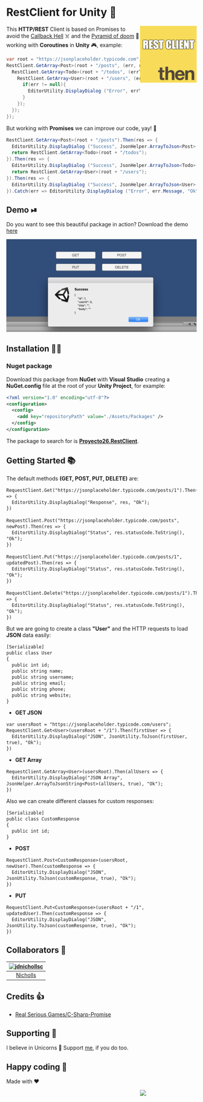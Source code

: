 # RestClient for Unity 🤘

<img src="img/icono.png" width="150px" align="right" alt="Proyecto26.RestClient logo" />

This **HTTP/REST** Client is based on Promises to avoid the [Callback Hell](http://callbackhell.com/) ☠️ and the [Pyramid of doom](https://en.wikipedia.org/wiki/Pyramid_of_doom_(programming)) 💩 working with **Coroutines** in **Unity** 🎮, example:

```csharp
var root = "https://jsonplaceholder.typicode.com";
RestClient.GetArray<Post>(root + "/posts", (err, res) => {
  RestClient.GetArray<Todo>(root + "/todos", (errTodos, resTodos) => {
    RestClient.GetArray<User>(root + "/users", (errUsers, resUsers) => {
      if(err != null){
        EditorUtility.DisplayDialog ("Error", errTodos.Message, "Ok");
      }
    });
  });
});
```

But working with **Promises** we can improve our code, yay! 👏

```csharp
RestClient.GetArray<Post>(root + "/posts").Then(res => {
  EditorUtility.DisplayDialog ("Success", JsonHelper.ArrayToJson<Post>(res, true), "Ok");
  return RestClient.GetArray<Todo>(root + "/todos");
}).Then(res => {
  EditorUtility.DisplayDialog ("Success", JsonHelper.ArrayToJson<Todo>(res, true), "Ok");
  return RestClient.GetArray<User>(root + "/users");
}).Then(res => {
  EditorUtility.DisplayDialog ("Success", JsonHelper.ArrayToJson<User>(res, true), "Ok");
}).Catch(err => EditorUtility.DisplayDialog ("Error", err.Message, "Ok"));
```

## Demo ⏯
Do you want to see this beautiful package in action? Download the demo [here](https://minhaskamal.github.io/DownGit/#/home?url=https://github.com/proyecto26/RestClient/tree/master/demo)

![Demo](img/demo.png)

## Installation 👨‍💻
### Nuget package
Download this package from **NuGet** with **Visual Studio** creating a **NuGet.config** file at the root of your **Unity Project**, for example:

```xml
<?xml version="1.0" encoding="utf-8"?>
<configuration>
  <config>
    <add key="repositoryPath" value="./Assets/Packages" />
  </config>
</configuration>
```
The package to search for is **[Proyecto26.RestClient](https://www.nuget.org/packages/Proyecto26.RestClient/)**.

## Getting Started 📚
The default methods **(GET, POST, PUT, DELETE)** are:
```
RequestClient.Get("https://jsonplaceholder.typicode.com/posts/1").Then(res => {
  EditorUtility.DisplayDialog("Response", res, "Ok");
})

RequestClient.Post("https://jsonplaceholder.typicode.com/posts", newPost).Then(res => {
  EditorUtility.DisplayDialog("Status", res.statusCode.ToString(), "Ok");
})

RequestClient.Put("https://jsonplaceholder.typicode.com/posts/1", updatedPost).Then(res => {
  EditorUtility.DisplayDialog("Status", res.statusCode.ToString(), "Ok");
})

RequestClient.Delete("https://jsonplaceholder.typicode.com/posts/1").Then(res => {
  EditorUtility.DisplayDialog("Status", res.statusCode.ToString(), "Ok");
})
```

But we are going to create a class **"User"** and the HTTP requests to load **JSON** data easily:
```
[Serializable]
public class User
{
  public int id;
  public string name;
  public string username;
  public string email;
  public string phone;
  public string website;
}
```

* **GET JSON**
```
var usersRoot = "https://jsonplaceholder.typicode.com/users"; 
RequestClient.Get<User>(usersRoot + "/1").Then(firstUser => {
  EditorUtility.DisplayDialog("JSON", JsonUtility.ToJson(firstUser, true), "Ok");
})
```
* **GET Array**
```
RequestClient.GetArray<User>(usersRoot).Then(allUsers => {
  EditorUtility.DisplayDialog("JSON Array", JsonHelper.ArrayToJsonString<Post>(allUsers, true), "Ok");
})
```
Also we can create different classes for custom responses:
```
[Serializable]
public class CustomResponse
{
  public int id;
}
```
* **POST**
```
RequestClient.Post<CustomResponse>(usersRoot, newUser).Then(customResponse => {
  EditorUtility.DisplayDialog("JSON", JsonUtility.ToJson(customResponse, true), "Ok");
})
```
* **PUT**
```
RequestClient.Put<CustomResponse>(usersRoot + "/1", updatedUser).Then(customResponse => {
  EditorUtility.DisplayDialog("JSON", JsonUtility.ToJson(customResponse, true), "Ok");
})
```

## Collaborators 🥇
[<img alt="jdnichollsc" src="https://avatars3.githubusercontent.com/u/2154886?v=3&s=117" width="117">](https://github.com/jdnichollsc) |
:---: |
[Nicholls](mailto:jdnichollsc@hotmail.com) |

## Credits 👍
* [Real Serious Games/C-Sharp-Promise](https://github.com/Real-Serious-Games/C-Sharp-Promise)

## Supporting 🍻
I believe in Unicorns 🦄
Support [me](http://www.paypal.me/jdnichollsc/2), if you do too.

## Happy coding 💯
Made with ❤️

<img width="150px" src="http://phaser.azurewebsites.net/assets/nicholls.png" align="right">
